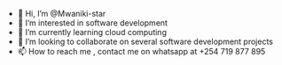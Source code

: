 - 👋 Hi, I’m @Mwaniki-star
- 👀 I’m interested in software development
- 🌱 I’m currently learning cloud computing
- 💞️ I’m looking to collaborate on several software development projects
- 📫 How to reach me , contact me on whatsapp at +254 719 877 895

<!---
Mwaniki-star/Mwaniki-star is a ✨ special ✨ repository because its `README.md` (this file) appears on your GitHub profile.
You can click the Preview link to take a look at your changes.
--->
